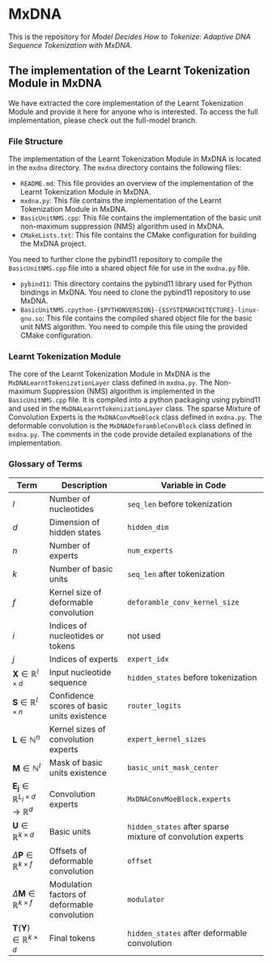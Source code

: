 # MxDNA

This is the repository for *Model Decides How to Tokenize: Adaptive DNA Sequence Tokenization with MxDNA*.

## The implementation of the Learnt Tokenization Module in MxDNA

We have extracted the core implementation of the Learnt Tokenization Module and provide it here for anyone who is interested. To access the full implementation, please check out the full-model branch.

### File Structure

The implementation of the Learnt Tokenization Module in MxDNA is located in the `mxdna` directory. The `mxdna` directory contains the following files:

- `README.md`: This file provides an overview of the implementation of the Learnt Tokenization Module in MxDNA.
- `mxdna.py`: This file contains the implementation of the Learnt Tokenization Module in MxDNA.
- `BasicUnitNMS.cpp`: This file contains the implementation of the basic unit non-maximum suppression (NMS) algorithm used in MxDNA.
- `CMakeLists.txt`: This file contains the CMake configuration for building the MxDNA project.

You need to further clone the pybind11 repository to compile the `BasicUnitNMS.cpp` file into a shared object file for use in the `mxdna.py` file.

- `pybind11`: This directory contains the pybind11 library used for Python bindings in MxDNA. You need to clone the pybind11 repository to use MxDNA.
- `BasicUnitNMS.cpython-{$PYTHONVERSION}-{$SYSTEMARCHITECTURE}-linux-gnu.so`: This file contains the compiled shared object file for the basic unit NMS algorithm. You need to compile this file using the provided CMake configuration.

### Learnt Tokenization Module

The core of the Learnt Tokenization Module in MxDNA is the `MxDNALearntTokenizationLayer` class defined in `mxdna.py`. The Non-maximum Suppression (NMS) algorithm is implemented in the `BasicUnitNMS.cpp` file. It is compiled into a python packaging using pybind11 and used in the `MxDNALearntTokenizationLayer` class. The sparse Mixture of Convolution Experts is the `MxDNAConvMoeBlock` class defined in `mxdna.py`. The deformable convolution is the `MxDNADeforambleConvBlock` class defined in `mxdna.py`. The comments in the code provide detailed explanations of the implementation.

### Glossary of Terms


| **Term**                               | **Description**                                                 | **Variable in Code**                                             |
|----------------------------------------|-----------------------------------------------------------------| -----------------------------------------------------------------|
| $l$                                 | Number of nucleotides                                            | `seq_len` before tokenization |
| $d$                                 | Dimension of hidden states                                       | `hidden_dim` |
| $n$                                 | Number of experts                                                | `num_experts` |
| $k$                                 | Number of basic units                                            | `seq_len` after tokenization |
| $f$                                 | Kernel size of deformable convolution                            | `deforamble_conv_kernel_size` |
| $i$                                 | Indices of nucleotides or tokens                                 |  not used |
| $j$                                 | Indices of experts                                               | `expert_idx` |
| $\mathbf{X} \in \mathbb{R}^{l \times d}$ | Input nucleotide sequence                                        |  `hidden_states` before tokenization |
| $\mathbf{S} \in \mathbb{R}^{l \times n}$ | Confidence scores of basic units existence                       | `router_logits` |
| $\mathbf{L} \in \mathbb{N}^{n}$         | Kernel sizes of convolution experts                              | `expert_kernel_sizes` |
| $\mathbf{M} \in \mathbb{N}^{l}$         | Mask of basic units existence                                    | `basic_unit_mask_center` |
| $\mathbf{E_j} \in \mathbb{R}^{L_j \times d} \rightarrow \mathbb{R}^d$| Convolution experts                      | `MxDNAConvMoeBlock.experts` |
| $\mathbf{U} \in \mathbb{R}^{k \times d}$ | Basic units                                                      | `hidden_states` after sparse mixture of convolution experts |
| $\Delta \mathbf{P} \in \mathbb{R}^{k \times f}$ | Offsets of deformable convolution                         | `offset` |
| $\Delta \mathbf{M} \in \mathbb{R}^{k \times f}$ | Modulation factors of deformable convolution             | `modulator` |
| $\mathbf{T} (\mathbf{Y}) \in \mathbb{R}^{k \times d}$ | Final tokens                                                     | `hidden_states` after deformable convolution |

